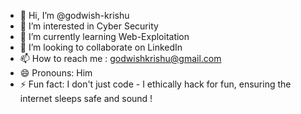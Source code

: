 - 👋 Hi, I’m @godwish-krishu
- 👀 I’m interested in Cyber Security
- 🌱 I’m currently learning Web-Exploitation
- 💞️ I’m looking to collaborate on LinkedIn
- 📫 How to reach me : godwishkrishu@gmail.com
- 😄 Pronouns: Him
- ⚡ Fun fact: I don't just code - I ethically hack for fun, ensuring the internet sleeps safe and sound !

<!---
godwish-krishu/godwish-krishu is a ✨ special ✨ repository because its `README.md` (this file) appears on your GitHub profile.
You can click the Preview link to take a look at your changes.
--->
